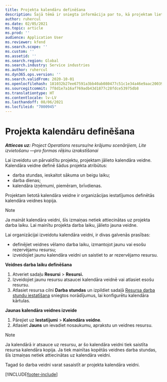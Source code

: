 ```yaml
---
title: Projekta kalendāru definēšana
description: Šajā tēmā ir sniegta informācija par to, kā projektam lietot kalendāra veidni, lai sekotu līdzi projekta grafikam.
author: ruhercul
ms.date: 02/05/2021
ms.topic: article
ms.prod: ''
audience: Application User
ms.reviewer: kfend
ms.search.scope: ''
ms.custom: ''
ms.assetid: ''
ms.search.region: Global
ms.search.industry: Service industries
ms.author: ruhercul
ms.dyn365.ops.version: ''
ms.search.validFrom: 2020-10-01
ms.openlocfilehash: 181032b27ee67591a3bb40ab080477c51c1e34a46e9aac20039e4e5df3a5ab1d
ms.sourcegitcommit: 7f8d1e7a16af769adb43d1877c28fdce53975db8
ms.translationtype: HT
ms.contentlocale: lv-LV
ms.lasthandoff: 08/06/2021
ms.locfileid: "7000945"
---
```

# <a name="define-project-calendars"></a>Projekta kalendāru definēšana

_**Attiecas uz:** Project Operations resursu/ne krājumu scenārijiem, Lite izvietošanu —pro formas rēķinu izrakstīšanai_

Lai izveidotu un pārvaldītu projektu, projektam jālieto kalendāra veidne. Kalendāra veidne definē šādus projekta atribūtus:

- darba stundas, ieskaitot sākuma un beigu laiku;
- darba dienas;
- kalendāra izņēmumi, piemēram, brīvdienas.

Projektam lietotā kalendāra veidne ir organizācijas iestatījumos definētās kalendāra veidnes kopija.

> [!NOTE]
> Ja maināt kalendāra veidni, šīs izmaiņas netiek attiecinātas uz projekta darba laiku. Lai mainītu projekta darba laiku, jālieto jauna veidne.

Lai organizācijai izveidotu kalendāra veidni, ir divas galvenās prasības:

- definējiet veidnes vēlamo darba laiku, izmantojot jaunu vai esošu rezervējamu resursu;
- izveidojiet jaunu kalendāra veidni un saistiet to ar rezervējamo resursu.

**Veidnes darba laiku definēšana**

1. Atveriet sadaļu **Resursi** \> **Resursi.**
2. Izveidojiet jaunu resursu atsaucei kalendāra veidnē vai atlasiet esošu resursu.
3. Atlasiet resursa cilni **Darba stundas** un izpildiet sadaļā [Resursa darba stundu iestatīšana](/dynamics365/field-service/set-work-hours-resource.md) sniegtos norādījumus, lai konfigurētu kalendāra kārtulas.

**Jaunas kalendāra veidnes izveide**

1. Pārejiet uz **Iestatījumi** \> **Kalendāra veidne**.
2. Atlasiet **Jauns** un ievadiet nosaukumu, aprakstu un veidnes resursu.

> [!NOTE]
> Ja kalendārā ir atsauce uz resursu, ar šo kalendāra veidni tiek saistīta resursa kalendāra kopija. Ja tiek mainītas kopētās veidnes darba stundas, šīs izmaiņas netiek attiecinātas uz kalendāra veidni.

Tagad šo darba veidni varat sasaistīt ar projekta kalendāra veidni.


[!INCLUDE[footer-include](../includes/footer-banner.md)]

